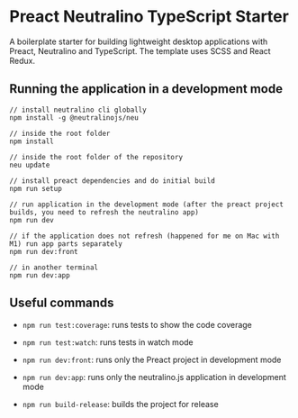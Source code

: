 # Preact Neutralino TypeScript Starter
A boilerplate starter for building lightweight desktop applications with Preact, Neutralino and TypeScript. The template uses SCSS and React Redux.

## Running the application in a development mode
```
// install neutralino cli globally
npm install -g @neutralinojs/neu

// inside the root folder
npm install

// inside the root folder of the repository
neu update

// install preact dependencies and do initial build
npm run setup

// run application in the development mode (after the preact project builds, you need to refresh the neutralino app)
npm run dev

// if the application does not refresh (happened for me on Mac with M1) run app parts separately
npm run dev:front

// in another terminal
npm run dev:app
```

## Useful commands

*   `npm run test:coverage`: runs tests to show the code coverage

*   `npm run test:watch`: runs tests in watch mode

*   `npm run dev:front`: runs only the Preact project in development mode

*   `npm run dev:app`: runs only the neutralino.js application in development mode

*   `npm run build-release`: builds the project for release
